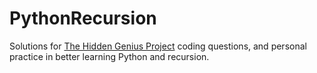 PythonRecursion
===============

Solutions for [The Hidden Genius Project](http://www.hiddengeniusproject.org/) coding questions, and personal practice in better learning Python and recursion.
